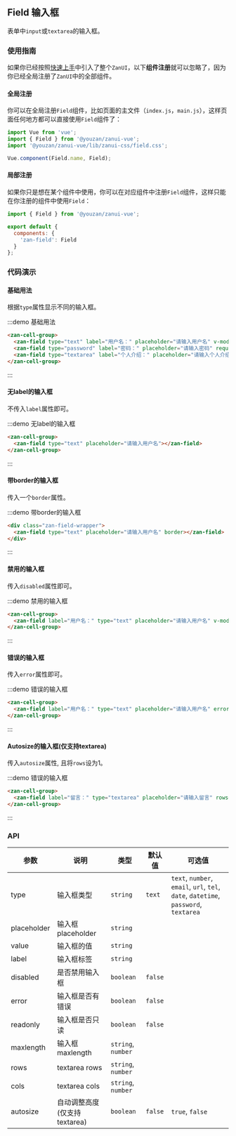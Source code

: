 <style>
@component-namespace demo {
  @b field {
    .zan-field-wrapper {
      padding: 0 10px;
    }
  }
}
</style>

<script>
export default {
  data() {
    return {
      username: 'zhangmin'
    };
  }
};
</script>

## Field 输入框

表单中`input`或`textarea`的输入框。

### 使用指南

如果你已经按照[快速上手](/vue/component/quickstart)中引入了整个`ZanUI`，以下**组件注册**就可以忽略了，因为你已经全局注册了`ZanUI`中的全部组件。

#### 全局注册

你可以在全局注册`Field`组件，比如页面的主文件（`index.js`，`main.js`），这样页面任何地方都可以直接使用`Field`组件了：

```js
import Vue from 'vue';
import { Field } from '@youzan/zanui-vue';
import '@youzan/zanui-vue/lib/zanui-css/field.css';

Vue.component(Field.name, Field);
```

#### 局部注册

如果你只是想在某个组件中使用，你可以在对应组件中注册`Field`组件，这样只能在你注册的组件中使用`Field`：

```js
import { Field } from '@youzan/zanui-vue';

export default {
  components: {
    'zan-field': Field
  }
};
```

### 代码演示

#### 基础用法

根据`type`属性显示不同的输入框。

:::demo 基础用法
```html
<zan-cell-group>
  <zan-field type="text" label="用户名：" placeholder="请输入用户名" v-model="username" required></zan-field>
  <zan-field type="password" label="密码：" placeholder="请输入密码" required></zan-field>
  <zan-field type="textarea" label="个人介绍：" placeholder="请输入个人介绍" required></zan-field>
</zan-cell-group>
```
:::

#### 无label的输入框

不传入`label`属性即可。

:::demo 无label的输入框
```html
<zan-cell-group>
  <zan-field type="text" placeholder="请输入用户名"></zan-field>
</zan-cell-group>
```
:::

#### 带border的输入框

传入一个`border`属性。

:::demo 带border的输入框
```html
<div class="zan-field-wrapper">
  <zan-field type="text" placeholder="请输入用户名" border></zan-field>
</div>
```
:::

#### 禁用的输入框

传入`disabled`属性即可。

:::demo 禁用的输入框
```html
<zan-cell-group>
  <zan-field label="用户名：" type="text" placeholder="请输入用户名" v-model="username" disabled></zan-field>
</zan-cell-group>
```
:::

#### 错误的输入框

传入`error`属性即可。

:::demo 错误的输入框
```html
<zan-cell-group>
  <zan-field label="用户名：" type="text" placeholder="请输入用户名" error></zan-field>
</zan-cell-group>
```
:::


#### Autosize的输入框(仅支持textarea)

传入`autosize`属性, 且将`rows`设为1。

:::demo 错误的输入框
```html
<zan-cell-group>
  <zan-field label="留言：" type="textarea" placeholder="请输入留言" rows="1" autosize></zan-field>
</zan-cell-group>
```
:::

### API

| 参数       | 说明      | 类型       | 默认值       | 可选值       |
|-----------|-----------|-----------|-------------|-------------|
| type | 输入框类型 | `string`  | `text` | `text`, `number`, `email`, `url`, `tel`, `date`, `datetime`, `password`, `textarea`  |
| placeholder | 输入框placeholder | `string`  |  |   |
| value | 输入框的值 | `string`  |  |   |
| label | 输入框标签 | `string`  |  |   |
| disabled | 是否禁用输入框 | `boolean`  | `false` |   |
| error | 输入框是否有错误 | `boolean`  | `false` |   |
| readonly | 输入框是否只读 | `boolean`  | `false` |   |
| maxlength | 输入框maxlength | `string`, `number`  |  |   |
| rows | textarea rows | `string`, `number`   |  |   |
| cols | textarea cols | `string`, `number`  |  |   |
| autosize | 自动调整高度(仅支持textarea) | `boolean`  | `false` |  `true`, `false` |

